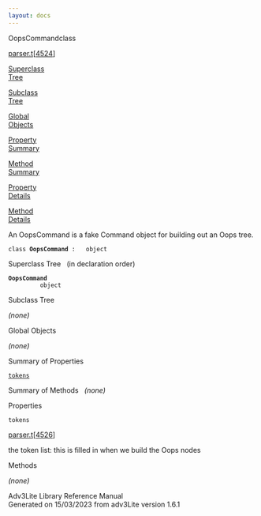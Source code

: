 ```yaml
---
layout: docs
---
```

<span class="title">OopsCommand</span><span class="type">class</span>

[parser.t](../file/parser.t.html)\[[4524](../source/parser.t.html#4524)\]

[Superclass  
Tree](#_SuperClassTree_)

[Subclass  
Tree](#_SubClassTree_)

[Global  
Objects](#_ObjectSummary_)

[Property  
Summary](#_PropSummary_)

[Method  
Summary](#_MethodSummary_)

[Property  
Details](#_Properties_)

[Method  
Details](#_Methods_)



An OopsCommand is a fake Command object for building out an Oops tree.

`class `**`OopsCommand`**` :   object`



<span id="_SuperClassTree_"></span>



<span class="hdln">Superclass Tree</span>   (in declaration order)



**`OopsCommand`**  
`         object`  
<span id="_SubClassTree_"></span>



<span class="hdln">Subclass Tree</span>  



*(none)* <span id="_ObjectSummary_"></span>



<span class="hdln">Global Objects</span>  



*(none)* <span id="_PropSummary_"></span>



<span class="hdln">Summary of Properties</span>  



[`tokens`](#tokens)

<span id="_MethodSummary_"></span>



<span class="hdln">Summary of Methods</span>  
*(none)* <span id="_Properties_"></span>



<span class="hdln">Properties</span>  



<span id="tokens"></span>

`tokens`

[parser.t](../file/parser.t.html)\[[4526](../source/parser.t.html#4526)\]



the token list: this is filled in when we build the Oops nodes



<span id="_Methods_"></span>



<span class="hdln">Methods</span>  



*(none)*



Adv3Lite Library Reference Manual  
Generated on 15/03/2023 from adv3Lite version 1.6.1


